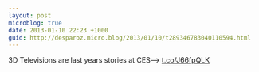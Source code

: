 ```yaml
---
layout: post
microblog: true
date: 2013-01-10 22:23 +1000
guid: http://desparoz.micro.blog/2013/01/10/t289346783040110594.html
---
```

3D Televisions are last years stories at CES⟶ [t.co/J66fpQLK](http://t.co/J66fpQLK)
